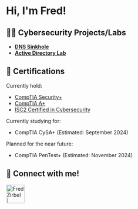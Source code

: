 <h1>Hi, I'm Fred!

<h2>👨‍💻 Cybersecurity Projects/Labs</h2>

- <b>[DNS Sinkhole](https://github.com/FZIRBEL/DNS-Sinkhole)</b>
- <b>[Active Directory Lab](https://tryhackme.com/r/room/winadbasics)</b>


<h2>📜 Certifications</h2>

Currently hold:
- [CompTIA Security+](https://www.credly.com/badges/9283e8db-5d15-40a4-af14-5b44b5fcc42c)
- [CompTIA A+](https://www.credly.com/badges/c183d3cb-6f71-4313-abfd-2bae18629f53)
- [ISC2 Certified in Cybersecurity](https://www.credly.com/badges/bca3d97b-0a51-4905-9804-8aa872f78404/public_url)

Currently studying for:
- CompTIA CySA+ (Estimated: September 2024)

Planned for the near future:
- CompTIA PenTest+ (Estimated: November 2024)

<h2> 🤳 Connect with me!</h2>

[<img align="left" alt="FredZirbel | LinkedIn" width="50px" src="https://static.vecteezy.com/system/resources/previews/018/930/587/original/linkedin-logo-linkedin-icon-transparent-free-png.png" />][linkedin]

[linkedin]: https://linkedin.com/in/fredzirbel
